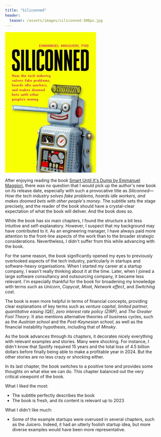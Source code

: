 ```yaml
---
title: "Siliconned"
header:
  teaser: /assets/images/siliconned-300px.jpg
---
```


![](/assets/images/siliconned-300px.jpg)

After enjoying reading the book [Smart Until It's Dump by Emmanuel Maggiori](/books/smart-until-its-dumb), there was no question that I would pick up the author's new book on its release date, especially with such a provocative title as _Siliconned—How the tech industry solves fake problems, hoards idle workers, and makes doomed bets with other people's money_. The subtitle sets the stage precisely, and the reader of the book should have a crystal-clear expectation of what the book will deliver. And the book does so.

While the book has six main chapters, I found the structure a bit less intuitive and self-explanatory. However, I suspect that my background may have contributed to it. As an engineering manager, I have always paid more attention to the front-line aspects of the work than to the broader strategic considerations. Nevertheless, I didn't suffer from this while advancing with the book.

For the same reason, the book significantly opened my eyes to previously overlooked aspects of the tech industry, particularly in startups and software-heavy organisations. When I started my career at a startup company, I wasn't really thinking about it at the time. Later, when I joined a large software consultancy and outsourcing company, it became less relevant. I'm especially thankful for the book for broadening my knowledge with terms such as _Unicorn_, _Copycat_, _Moat_, _Network effect_, and _Switching cost_.

The book is even more helpful in terms of financial concepts, providing clear explanations of key terms such as _venture capital_, _limited partner_, _quantitative easing (QE)_, _zero interest rate policy (ZIRP)_, and _The Greater Fool Theory_. It also mentions alternative theories of business cycles, such as the _Austrian school_ and the _Post-Keynesian school_, as well as the financial instability hypothesis, including that of _Minsky_.

As the book advances through its chapters, it decorates nicely everything with relevant examples and stories. Many were shocking. For instance, I didn't know that Spotify required 15 years and the total loss of 4.5 billion dollars before finally being able to make a profitable year in 2024. But the other stories are no less crazy or shocking either. 

In its last chapter, the book switches to a positive tone and provides some thoughts on what else we can do. This chapter balanced out the very critical viewpoint of the book.

What I liked the most:
- The subtitle perfectly describes the book
- The book is fresh, and its content is relevant up to 2023

What I didn't like much:
- Some of the example startups were overused in several chapters, such as the Juicero. Indeed, it had an utterly foolish startup idea, but more diverse examples would have been more representative.
